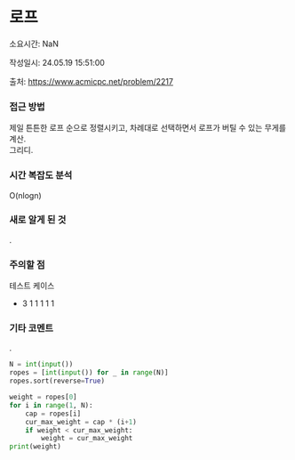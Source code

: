 # 로프

소요시간: NaN

작성일시: 24.05.19 15:51:00

출처: https://www.acmicpc.net/problem/2217

### 접근 방법
제일 튼튼한 로프 순으로 정렬시키고, 차례대로 선택하면서 로프가 버틸 수 있는 무게를 계산.  
그리디.

### 시간 복잡도 분석
O(nlogn)

### 새로 알게 된 것
.

### 주의할 점
테스트 케이스
- 3 1 1 1 1 1

### 기타 코멘트
.

```python
N = int(input())
ropes = [int(input()) for _ in range(N)]
ropes.sort(reverse=True)

weight = ropes[0]
for i in range(1, N):
    cap = ropes[i]
    cur_max_weight = cap * (i+1)
    if weight < cur_max_weight:
        weight = cur_max_weight
print(weight)
```

